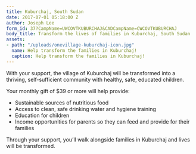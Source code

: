 ```yaml
---
title: Kuburchaj, South Sudan
date: 2017-07-01 05:18:00 Z
author: Joseph Lee
form_id: 37?CampName=UWCOVTKUBURCHAJ&CADCampName=CWCOVTKUBURCHAJ
body_title: Transform the lives of families in Kuburchaj, South Sudan
assets:
- path: "/uploads/onevillage-kuburchaj-icon.jpg"
  name: Help transform the families in Kuburchaj!
  caption: Help transform the families in Kuburchaj!
---
```


With your support, the village of Kuburchaj will be transformed into a thriving, self-sufficient community with healthy, safe, educated children. 

Your monthly gift of $39 or more will help provide:

* Sustainable sources of nutritious food
* Access to clean, safe drinking water and hygiene training
* Education for children
* Income opportunities for parents so they can feed and provide for their families

Through your support, you’ll walk alongside families in Kuburchaj and lives will be transformed.
